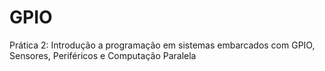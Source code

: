 # GPIO
Prática 2: Introdução a programação em sistemas embarcados com GPIO, Sensores, Periféricos e Computação Paralela
